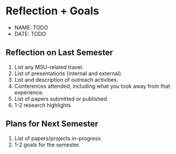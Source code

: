 # Reflection + Goals

* NAME: TODO
* DATE: TODO

## Reflection on Last Semester

1. List any MSU-related travel.
2. List of presentations (internal and external).
3. List and description of outreach activities.
4. Conferences attended, including what you took away from that experience.
5. List of papers submitted or published.
6. 1-2 research highlights

## Plans for Next Semester 

1. List of papers/projects in-progress.
2. 1-2 goals for the semester.

